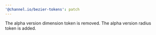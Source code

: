 ```yaml
---
'@channel.io/bezier-tokens': patch
---
```


The alpha version dimension token is removed. The alpha version radius token is added.
